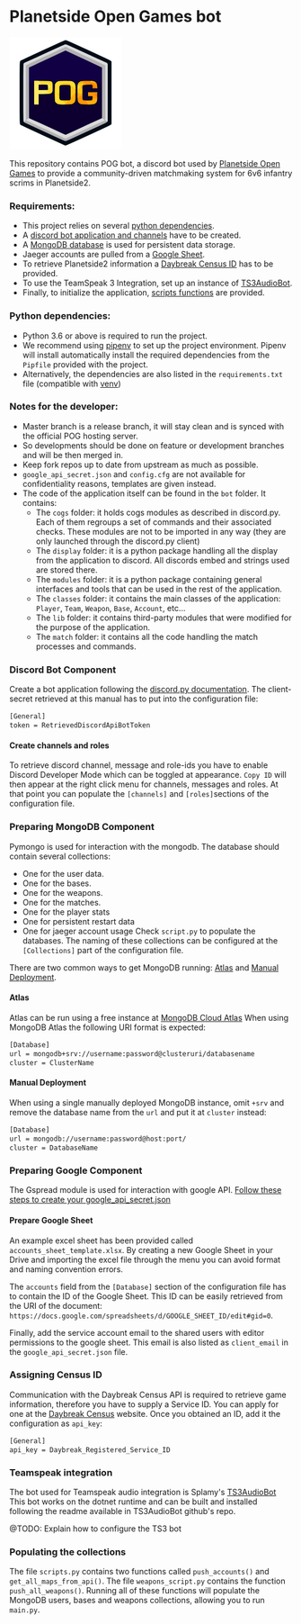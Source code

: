 # Planetside Open Games bot

![node](logos/bot.png) 

This repository contains POG bot, a discord bot used by [Planetside Open Games](https://docs.google.com/document/d/13rsrWA4r16gpB-F3gvx5HWf2T974mdHLraPSjh5DO1Q) to provide a community-driven matchmaking system for 6v6 infantry scrims in Planetside2.

### Requirements:
- This project relies on several [python dependencies](#python-dependencies).
- A [discord bot application and channels](#discord-bot-component) have to be created.
- A [MongoDB database](#preparing-mongodb-component) is used for persistent data storage. 
- Jaeger accounts are pulled from a [Google Sheet](#preparing-google-component). 
- To retrieve Planetside2 information a [Daybreak Census ID](#assigning-census-id) has to be provided.
- To use the TeamSpeak 3 Integration, set up an instance of [TS3AudioBot](#teamspeak-integration).
- Finally, to initialize the application, [scripts functions](#populating-the-collections) are provided.

### Python dependencies:
- Python 3.6 or above is required to run the project.
- We recommend using [pipenv](https://pypi.org/project/pipenv/) to set up the project environment. Pipenv will install automatically install the required dependencies from the `Pipfile` provided with the project.
- Alternatively, the dependencies are also listed in the `requirements.txt` file (compatible with [venv](https://docs.python.org/3/library/venv.html))

### Notes for the developer:
- Master branch is a release branch, it will stay clean and is synced with the official POG hosting server.
- So developments should be done on feature or development branches and will be then merged in.
- Keep fork repos up to date from upstream as much as possible.
- `google_api_secret.json` and `config.cfg` are not available for confidentiality reasons, templates are given instead.
- The code of the application itself can be found in the `bot` folder. It contains:
  - The `cogs` folder: it holds cogs modules as described in discord.py. Each of them regroups a set of commands and their associated checks. These modules are not to be imported in any way (they are only launched through the discord.py client)
  - The `display` folder: it is a python package handling all the display from the application to discord. All discords embed and strings used are stored there.
  - The `modules` folder: it is a python package containing general interfaces and tools that can be used in the rest of the application.
  - The `classes` folder: it contains the main classes of the application: `Player`, `Team`, `Weapon`, `Base`, `Account`, etc...
  - The `lib` folder: it contains third-party modules that were modified for the purpose of the application.
  - The `match` folder: it contains all the code handling the match processes and commands.
  
### Discord Bot Component
Create a bot application following the [discord.py documentation](https://discordpy.readthedocs.io/en/latest/discord.html).
The client-secret retrieved at this manual has to put into the configuration file:
```buildoutcfg
[General]
token = RetrievedDiscordApiBotToken
```

#### Create channels and roles
To retrieve discord channel, message and role-ids you have to enable Discord Developer Mode which can be toggled at appearance.
`Copy ID` will then appear at the right click menu for channels, messages and roles.
At that point you can populate the `[channels]` and `[roles]`sections of the configuration file.

### Preparing MongoDB Component
Pymongo is used for interaction with the mongodb. The database should contain several collections:
- One for the user data.
- One for the bases.
- One for the weapons.
- One for the matches.
- One for the player stats
- One for persistent restart data
- One for jaeger account usage
Check `script.py` to populate the databases.
The naming of these collections can be configured at the `[Collections]` part of the configuration file.

There are two common ways to get MongoDB running: [Atlas](#Atlas) and [Manual Deployment](#manual-deployment).

#### Atlas
Atlas can be run using a free instance at [MongoDB Cloud Atlas](https://www.mongodb.com/cloud/atlas)
When using MongoDB Atlas the following URI format is expected:
```buildoutcfg
[Database]
url = mongodb+srv://username:password@clusteruri/databasename
cluster = ClusterName
```

#### Manual Deployment
When using a single manually deployed MongoDB instance, omit `+srv` and remove the database name from the `url` and put it at `cluster` instead:
```buildoutcfg
[Database]
url = mongodb://username:password@host:port/
cluster = DatabaseName
```

### Preparing Google Component
The Gspread module is used for interaction with google API. [Follow these steps to create your google_api_secret.json](https://gspread.readthedocs.io/en/latest/oauth2.html#for-bots-using-service-account)

#### Prepare Google Sheet
An example excel sheet has been provided called `accounts_sheet_template.xlsx`. 
By creating a new Google Sheet in your Drive and importing the excel file through the menu you can avoid format and naming convention errors.

The `accounts` field from the `[Database]` section of the configuration file has to contain the ID of the Google Sheet.
This ID can be easily retrieved from the URI of the document: `https://docs.google.com/spreadsheets/d/GOOGLE_SHEET_ID/edit#gid=0`.

Finally, add the service account email to the shared users with editor permissions to the google sheet. 
This email is also listed as `client_email` in the `google_api_secret.json` file.

### Assigning Census ID
Communication with the Daybreak Census API is required to retrieve game information, therefore you have to supply a Service ID.
You can apply for one at the [Daybreak Census](http://census.daybreakgames.com/#service-id) website.
Once you obtained an ID, add it the configuration as `api_key`:
```buildoutcfg
[General]
api_key = Daybreak_Registered_Service_ID
```

### Teamspeak integration
The bot used for Teamspeak audio integration is Splamy's [TS3AudioBot](https://github.com/Splamy/TS3AudioBot)
This bot works on the dotnet runtime and can be built and installed following the readme available in TS3AudioBot github's repo.

@TODO: Explain how to configure the TS3 bot

### Populating the collections
The file `scripts.py` contains two functions called `push_accounts()` and `get_all_maps_from_api()`.
The file `weapons_script.py` contains the function `push_all_weapons()`.
Running all of these functions will populate the MongoDB users, bases and weapons collections, allowing you to run `main.py`.
